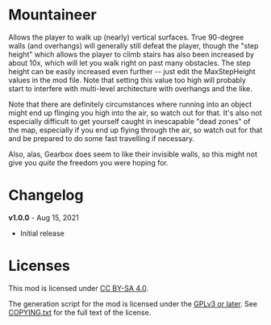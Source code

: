 Mountaineer
===========

Allows the player to walk up (nearly) vertical surfaces.  True 90-degree
walls (and overhangs) will generally still defeat the player, though the "step
height" which allows the player to climb stairs has also been increased by
about 10x, which will let you walk right on past many obstacles.  The step
height can be easily increased even further -- just edit the MaxStepHeight
values in the mod file.  Note that setting this value too high will probably
start to interfere with multi-level architecture with overhangs and the like.

Note that there are definitely circumstances where running into an object might
end up flinging you high into the air, so watch out for that.  It's also not
especially difficult to get yourself caught in inescapable "dead zones" of the
map, especially if you end up flying through the air, so watch out for that and
be prepared to do some fast travelling if necessary.

Also, alas, Gearbox does seem to like their invisible walls, so this might not
give you *quite* the freedom you were hoping for.

Changelog
=========

**v1.0.0** - Aug 15, 2021
 * Initial release
 
Licenses
========

This mod is licensed under [CC BY-SA 4.0](https://creativecommons.org/licenses/by-sa/4.0/).

The generation script for the mod is licensed under the
[GPLv3 or later](https://www.gnu.org/licenses/quick-guide-gplv3.html).
See [COPYING.txt](../../COPYING.txt) for the full text of the license.

